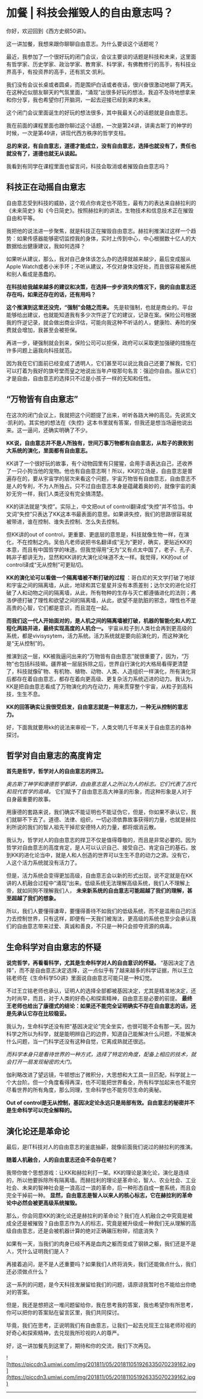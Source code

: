 # 加餐 | 科技会摧毁人的自由意志吗？

你好，欢迎回到《西方史纲50讲》。

这一讲加餐，我想来跟你聊聊自由意志。为什么要谈这个话题呢？

最近，我参加了一个很好玩的闭门会议，会议主要谈的话题是科技和未来，这里面有哲学家、历史学家、政治学家、教育家、科学家，有佛教修行的高手，有科技业界高手，有投资界的高手，还有凯文·凯利。

我们没有会议长桌或者圆桌，而是围炉白话或者夜话，很兴奋很激动地聊了两天。在这种近似朋友聊天的气氛里面，“涌现”出很多好玩的想法，我迫不及待地想拿来和你分享，我也希望你打开脑洞，一起去迎接已经到来的未来。

这个闭门会议里面诞生的好玩的想法很多，其中我最关心的话题就是自由意志。

我在前面的课程里面也跟你聊过这个话题，一次是第24讲，讲奥古斯丁的神学的时候，一次是第49讲，讲现代西方秩序的哲学支柱。

 **总的来说，有自由意志，道德才能成立，没有自由意志，选择也就没有了，责任也就没有了，道德也就无从谈起。**

我看到有同学在课程里面也留言问，科技会取消或者摧毁自由意志吗？

## 科技正在动摇自由意志

自由意志受到科技的威胁，这个观点你肯定也不陌生，最有力的表达来自赫拉利的《未来简史》和《今日简史》。按照赫拉利的讲法，生物技术和信息技术正在摧毁自由和平等。

我把他的说法进一步聚焦，就是科技正在摧毁自由意志。赫拉利推演过这样一个趋势：如果传感器能够密切监控我的身体，实时上传到中心，中心根据数十亿人的大数据给出健康建议，我如何选择？

如果听从建议，那么，我对自己身体该怎么办的选择就越来越少，最后变成服从Apple Watch或者小米手环；不听从建议，不仅对身体没好处，而且很容易被系统和别人看成是愚蠢的。

 **在科技给我越来越多的建议和决策，在选择一步步消失的情况下，我的自由意志还存在吗，如果还存在的话，还有用吗？**

 **这个推演到这里还没完，“强制”会随之而来。** 先是软强制，也就是商业的。平台能够给出建议，也就能知道我有多少次忤逆了它的建议，记录在案。保险公司根据我的忤逆记录，就会做出商业评估，可能向我这种不听话的人，健康险、寿险的保费就会增加，我甚至会被拒保。

再进一步，硬强制就会到来，保险公司可以拒保，政府可以采取更加强硬的措施在许多问题上逼我向科技就范。

因为我在它们面前已经变成了透明人，它们甚至可以说比我自己还要了解我，它们可以打着为我好的旗号堂而皇之地说出当年卢梭那句名言：强迫你自由。服从它们才是自由，自由意志的选择只不过是小孩子一样的无知和任性。

## “万物皆有自由意志”

在这次的闭门会议上，我就把这个问题提了出来，听听各路大神的高见。先说凯文·凯利的。其实他的想法在《失控》这本书里就有答案，但我还是想当场逼他说出来。这一逼问，还确实明确了不少。

 **KK说，自由意志并不是人所独有，世间万事万物都有自由意志，从粒子的衰败到大系统的演化，里面都有自由意志。**

KK讲了一个很好玩的故事，有个动物园里有只猩猩，会用手语表达自己，还收养了一只小狗当他的宠物。他也有自由意志啊！所以，KK的立场是，自由意志是普遍存在的，要从宇宙学的层次来看这个问题，宇宙万物皆有自由意志，自由意志不是人的专利，不为人所独占。只不过自由意志本身是蕴藏着奥妙的，就像宇宙的奥妙无穷一样，我们人类还没有完全搞清楚。

KK的讲法就是“失控”。实际上，中文把out of control翻译成“失控”并不恰当。中文词“失控”只表达了KK这本书最表面的意思。如果讲失控，我们的思路很容易就被带进，谁在控制、谁失去控制、怎么失去控制。

但KK讲的out of control，更重要、更底层的意思是，科技就像生物一样，在演化，不在控制之内。吴伯凡老师说把书名翻译成“无为”更好，确实，更贴近KK的本意，而且有中国哲学的味道。但我觉得用“无为”又有点太中国了，老子、孔子、韩非子都讲无为，显然和KK讲的大演化论味道不太一样。我觉得，KK的out of control译成“无从控制”可更贴切。

 **KK的演化论可以看做一个隔离墙被不断打破的过程** ：哥白尼的天文学打破了地球和宇宙之间的隔离墙，从此，地球和其它星星并没有本质差别；达尔文的进化论打破了人和动物之间的隔离墙，从此，所有物种的生存与灭亡都遵循进化的法则；弗洛伊德打破了理性和欲望之间的隔离墙，从此，欲望不是肮脏的邪念，理性也不是高贵的心智，它们都是意识，而且混在一起。

 **而我们这一代人开始面对的，是人机之间的隔离墙被打破，机器的智能化和人的工程化两路并进，最终实现高度的人机合一。** 宇宙从粒子到人类社会再到更高级的系统，都是vivisysytem，活力系统。活力系统就是要向前演化的，而这种演化是“无从控制”的。

推演到这一层，KK被我逼问出来的“万物皆有自由意志”就很重要了，因为，“万物”也包括科技嘛。疆界被一层层拆除之后，世界自行演化的大格局看得更清楚了，科技就像矿物、有机物、植物、动物、人类、人造组织一样演化，所有演化背后都存在着自由意志，都存在着向更高级、更复杂活力系统迈进的动力。我认为，KK是把自由意志看成了万物演化的内在动力，用来贯穿整个宇宙，从粒子到高科技，生生不息。

 **KK的回答确实让我很受启发，自由意志就是一种意志力，一种无从控制的意志力。**

好，下面我就要用kk的说法来审视一下，人类文明几千年来关于自由意志的各种探讨。

## 哲学对自由意志的高度肯定

 **首先是哲学，哲学对人的自由意志的捍卫。**

 *奥古斯丁神学和康德哲学都讲，自由意志是人之所以为人的标志。它们代表了古代和现代哲学的高峰。* 它们赋予了自由意志高大神圣的形象，而这种形象是人对于自身最重要的故事。

用康德的套路来说，我们确实不能证明也不能证伪它，但是，你如果不承认它，我们就聊不下去了。道德、法律、组织，一切必须依靠故事获得的力量，也就是赫拉利所说的我们的智人祖先干掉尼安德特人的力量，都将烟消云散。

我认为，哲学对人的自由意志的捍卫不仅是值得尊敬的，而且是非常必要的。因为哲学对自由意志的高度肯定，是人可以认识自己、接受自己、肯定自己的基石。放到KK的进化论当中，就是人和人创造的世界可以生生不息的动力之源。没有它，人这个活力系统就没有活力了。

但是，活力系统会变得更加高级，自由意志会以新的形式出现，说不定就是在KK讲的人机融合过程中“涌现”出来。低级系统无法理解高级系统，我们人不理解上帝，就如同狗不理解我们人， **未来新系统的自由意志可能超越了我们的理解，甚至超越了我们的想象。**

所以，我们人要懂得谦卑，要懂得善待不如我们的低级系统，而不是滥用自己的活力去控制世界，只有这样，即便有一天我们被淘汰，更高级的系统也至少会承认我们的自由意志带来过爱、真诚和善良，不只是一种只会掠夺资源的病毒。

## 生命科学对自由意志的怀疑

 **说完哲学，再看看科学，尤其是生命科学对人的自由意识的怀疑。** “基因决定了选择”，而不是自由意志决定选择，这一点似乎有了越来越多的科学证据，所以王立铭老师在《生命科学50讲》里面说自由意志可能只是一种幻觉。

不过王立铭老师也承认，证明人的选择全部都被基因决定，尤其是精准地决定，还为时尚早，而且，对于人类的好奇心和探索精神，自由意志是必要的前提。 **最终王老师也给出了康德式的结论：如果还不能完全证明确实不存在自由意志的话，还是先承认它存在比较稳妥。**

我认为，生命科学还没有把“基因决定论”完全坐实，也很可能不会有那一天。因为科学之所以为科学，就是能明辨自己的边界，知道自己能解决什么问题，不能解决什么问题，当一门科学还没有这种自觉，它离成熟就还很远。

 *而科学本身只是看待世界的一种方式，选择了特定的角度，配备上相应的技术，就会打开一扇发现秘密的大门。*

伽利略改进了望远镜，牛顿想出了微积分，大思想和大工具一旦匹配，科学就上一个大台阶。但一个角度看得再深，也不可能把世界看全，所有科学加起来也不能穷尽看世界的所有角度，那么同理，生命科学也不能穷尽生命的奥秘。

 **Out of control是无从控制，基因决定论永远只是局部有效。自由意志的秘密并不是生命科学可以完全解释的。**

## 演化论还是革命论

最后，是IT科技对人的自由意志的釜底抽薪，就像前面我们说过的赫拉利的推演。

 **随着人机融合，人的自由意志还会不会存在呢？**

我带你做个思想游戏：让KK和赫拉利打一架。KK的理论是演化论，演化是连续的，所以他要拆除所有隔离墙。而赫拉利的理论是革命论，智人、农业社会、工业社会、未来的智神社会是一浪高过一浪的革命，后一种形态自成一套系统，而且会完全干掉前一种。 **显然，自由意志是智人以来人的核心标志，它在赫拉利的革命论中必然会被更高级系统摧毁。**

那么，你会同意KK的演化论还是赫拉利的革命论？我们在人机融合之中究竟是被成全还是被摧毁？自由意志作为人的标志，究竟是被升级成一种我们无从理解的高级自由意志，还是会被机器计算的绝对正确碾压粉碎，彻底消失？

如果有一天，当我们的肉身已经不再是血肉之躯而变成了钢铁之躯，我们还是不是人，凭什么证明我们是人？

再接着追问，是不是人还重要吗？如果我们人终将消失，我们还能做点什么，我们还必须做点什么？

这一系列的问题，是今天科技发展留给我们的问题，请原谅我暂时也不能给出你绝对的答案。

但是，我还是想把这一堆问题留给你，我在思考我的答案，我也希望你有所思考，你可以把你的答案贴在留言区里，我们共同探讨。

毕竟，我们在思考，正说明我们有自由意志，让我们一起去兑现王立铭老师珍视的好奇心和探索精神，去兑现我所珍视的人的尊严。

好，这一讲加餐先到这里了，期待和你的交流，我们下次再见。

![https://piccdn3.umiwi.com/img/201811/05/201811051926335070239162.jpg](https://piccdn3.umiwi.com/img/201811/05/201811051926335070239162.jpg)

---
